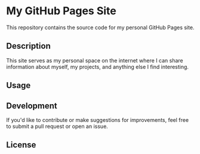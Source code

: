# My GitHub Pages Site

This repository contains the source code for my personal GitHub Pages site.

## Description

This site serves as my personal space on the internet where I can share information about myself, my projects, and anything else I find interesting.

## Usage



## Development

If you'd like to contribute or make suggestions for improvements, feel free to submit a pull request or open an issue.

## License


